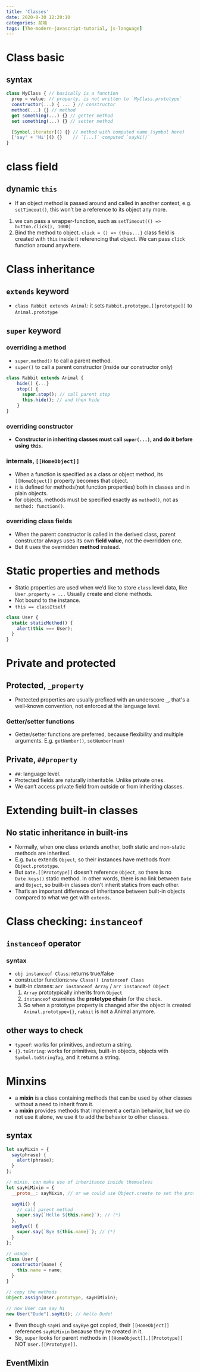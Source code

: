 ```yaml
---
title: 'Classes'
date: 2020-8-30 12:20:10
categories: 前端
tags: [The-modern-javascript-tutorial, js-language]
---
```


# Class basic
## syntax

```javascript
class MyClass { // basically is a function
  prop = value; // property, is not written to `MyClass.prototype`
  constructor(...) { ... } // constructor
  method(...) {} // method
  get something(...) {} // getter method
  set something(...) {} // setter method

  [Symbol.iterator]() {} // method with computed name (symbol here)
  ['say' + 'Hi']() {}    // `[...]` computed `sayHi()`
}
```
<!--more-->

# class field
## dynamic `this`
-  If an object method is passed around and called in another context, e.g. `setTimeout()`, this won’t be a reference to its object any more.
  1. we can pass a wrapper-function, such as `setTimeout(() => button.click(), 1000)`
  2. Bind the method to object. `click = () => {this...}` class field is created with `this` inside it referencing that object. We can pass `click` function around anywhere.

# Class inheritance
## `extends` keyword
- `class Rabbit extends Animal`: it sets `Rabbit.prototype.[[prototype]]` to `Animal.prototype` 

## `super` keyword
### overriding a method
- `super.method()` to call a parent method.
- `super()` to call a parent constructor (inside our constructor only)

```javascript
class Rabbit extends Animal {
	hide() {...}
	stop() {
	  super.stop(); // call parent stop
	  this.hide(); // and then hide
	}
}
```

### overriding constructor
- **Constructor in inheriting classes must call `super(...)`, and do it before using `this`.**

### internals, `[[HomeObject]]`
- When a function is specified as a class or object method, its `[[HomeObject]]` property becomes that object.
- it is defined for methods(not function properties) both in classes and in plain objects.
- for objects, methods must be specified exactly as `method()`, not as `method: function()`.

### overriding class fields
- When the parent constructor is called in the derived class, parent constructor always uses its own **field value**, not the overridden one.
- But it uses the overridden **method** instead.

# Static properties and methods
- Static properties are used when we’d like to store `class` level data,  like `User.property = ...` Usually create and clone methods.
- Not bound to the instance.
- `this == classItself`

```javascript
class User {
  static staticMethod() {
    alert(this === User);
  }
}
```

# Private and protected
## Protected, `_property`
- Protected properties are usually prefixed with an underscore `_`, that's a well-known convention, not enforced at the language level.

### Getter/setter functions
- Getter/setter functions are preferred, because flexibility and multiple arguments. E.g. `getNumber()`, `setNumber(num)`

## Private, `##property` 
- `##`: language level.
- Protected fields are naturally inheritable. Unlike private ones.
- We can’t access private field from outside or from inheriting classes.

# Extending built-in classes
## No static inheritance in built-ins
- Normally, when one class extends another, both static and non-static methods are inherited. 
- E.g. `Date` extends `Object`, so their instances have methods from `Object.prototype`.
- But `Date.[[Prototype]]` doesn't reference `Object`, so there is no `Date.keys()` static method. In other words, there is no link between `Date` and `Object`, so built-in classes don’t inherit statics from each other.
- That’s an important difference of inheritance between built-in objects compared to what we get with `extends`.

# Class checking: `instanceof`
## `instanceof` operator
### syntax
- `obj instanceof Class`: returns true/false
- constructor functions:`new Class() instanceof Class` 
- built-in classes: `arr instanceof Array` / `arr instanceof Object`
  1. `Array` prototypically inherits from `Object`
  2. `instanceof` examines the **prototype chain** for the check. 
  3. So when a prototype property is changed after the object is created `Animal.prototype={}`, `rabbit` is not a Animal anymore.

## other ways to check
- `typeof`: works for primitives, and return a string.
- `{}.toString`: works for primitives, built-in objects, objects with `Symbol.toStringTag`, and it returns a string. 

# Minxins
- a **mixin** is a class containing methods that can be used by other classes without a need to inherit from it.
- a **mixin** provides methods that implement a certain behavior, but we do not use it alone, we use it to add the behavior to other classes.
## syntax

```javascript
let sayMixin = {
  say(phrase) {
    alert(phrase);
  }
};

// mixin, can make use of inheritance inside themselves
let sayHiMixin = {
  __proto__: sayMixin, // or we could use Object.create to set the prototype here

  sayHi() {
    // call parent method
    super.say(`Hello ${this.name}`); // (*)
  },
  sayBye() {
    super.say(`Bye ${this.name}`); // (*)
  }
};

// usage:
class User {
  constructor(name) {
    this.name = name;
  }
}

// copy the methods
Object.assign(User.prototype, sayHiMixin);

// now User can say hi
new User("Dude").sayHi(); // Hello Dude!
```

- Even though `sayHi` and `sayBye` got copied, their `[[HomeObject]]` references `sayHiMixin` because they're created in it.
- So, `super` looks for parent methods in `[[HomeObject]].[[Prototype]]`
NOT `User.[[Prototype]]`.

## EventMixin 
